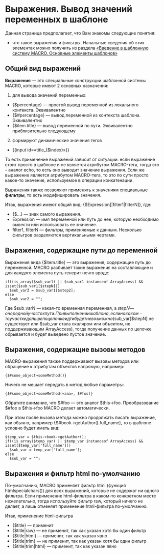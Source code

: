# Выражения. Вывод значений переменных в шаблоне
Данная страница предполагает, что Вам знакомы следующие понятия:

* что такое выражения и фильтры. Начальные сведения об этих элементах можно получить из раздела [«Введение в шаблонную систему MACRO. Основные элементы шаблонов»](./intro.md)

## Общий вид выражений
**Выражения** — это специальные конструкции шаблонной системы MACRO, которые имеют 2 основных назначения:

1. для вывода значений переменных:
  * {$percentage} — простой вывод переменной из локального контекста. Эквивалентно <? echo $percentage; ?>
  * {$#percentage} — вывод переменной из контекста шаблона. Эквивалентно <? echo $this→percantage; ?>
  * {$item.title} — вывод переменной по пути. Эквивалентно приблизительно следующему <? $var_001 = isset($item['title']) ? $item['title'] : »»; echo $var_001; ?>
2. формируют динамические значения тегов
 * {{input id=«title_{$index}»}}

То есть применение выражений зависит от ситуации: если выражение стоит просто в шаблоне и не является атрибутом MACRO-тега, тогда это - аналог echo, то есть оно выводит значение выражения. Если же выражение является атрибутом MACRO-тега, то это по сути просто какое-то значение, используемое в операции конкатенации.

Выражения также позволяют применять к значениям специальные **фильтры**, то есть модифицировать значения.

Итак, выражения имеют общий вид: {$Expression[|filter1|filterN]}, где:

* {$…} — знак самого выражения.
* Expression — имя переменной или путь до нее, которую необходимо вывести или использовать ее значение.
* filter1, filterN — фильтры, применяемые к данным. Несколько фильтров разделяются вертикальными чертами.

## Выражения, содержащие пути до переменной
Выражения вида {$item.title} — это выражения, содержащие путь до переменной. MACRO разбивает такие выражения на составляющие и для каждого элемента путь генерит нечто вроде:

    if((is_array($sub_var1) || $sub_var1 instanceof ArrayAccess) && isset($sub_var1[$stepN])) 
      $sub_var2 = $sub_var1[$step2]; 
    else 
      $sub_var2 = "";

Где $sub_varN — какая-то временная переменная, а $stepN — очередной участок пути. При выполнении шаблона, если на каком-то участке дальше по цепочке идти будет невозможно ($sub_var[$stepN] не существует или $sub_var стала скаляром или объектом, не поддерживающим ArrayAccess), тогда получение данных по цепочке обрывается и будет выведено пустое значение.

## Выражения, содержащие вызовы методов
MACRO-выражения также поддерживают вызовы методов или обращение к атрибутам объектов напрямую, например:

    {$#some_object→someMethod()}

Ничего не мешает передать в метод любые параметры:

    {$#some_object→someMethod(«aaa», $#foo)}

Обратите внимание, что $#foo — это аналог $this→foo. Преобразование $#foo в $this→foo MACRO делает автоматически.

При этом после вызова метода можно продолжать писать выражение, как обычно, например {$#book→getAuthor().full_name}, то в шаблоне условно будет иметь вид:

    $temp_var = $this->book->getAuthor();
    if((is_array($temp_var) || $temp_var instanceof ArrayAccess) && isset($temp_var['full_name'])) 
      $sub_var = temp_var['full_name']; 
    else 
      $sub_var = "";

## Выражения и фильтр html по-умолчанию
По-умолчанию, MACRO применяет фильтр html (функция htmlspecialchars()) для всех выражений, которые не содержат ни одного фильтра. Если применение html-фильтра в каком-то конкретном месте нежелательно, тогда используйте фильтр raw, который ничего не делает, а лишь отменяет применение html-фильтра по-умолчанию.

Итак, применение html-фильтра

* {$title} — применит
* {$title|raw} — не применит, так как указан хотя бы один фильтр
* {$title|html} — применит, так как указан явно
* {$title|trim} — не применит, так как указан хотя бы один фильтр
* {$title|trim|html} — применит, так как указан явно
